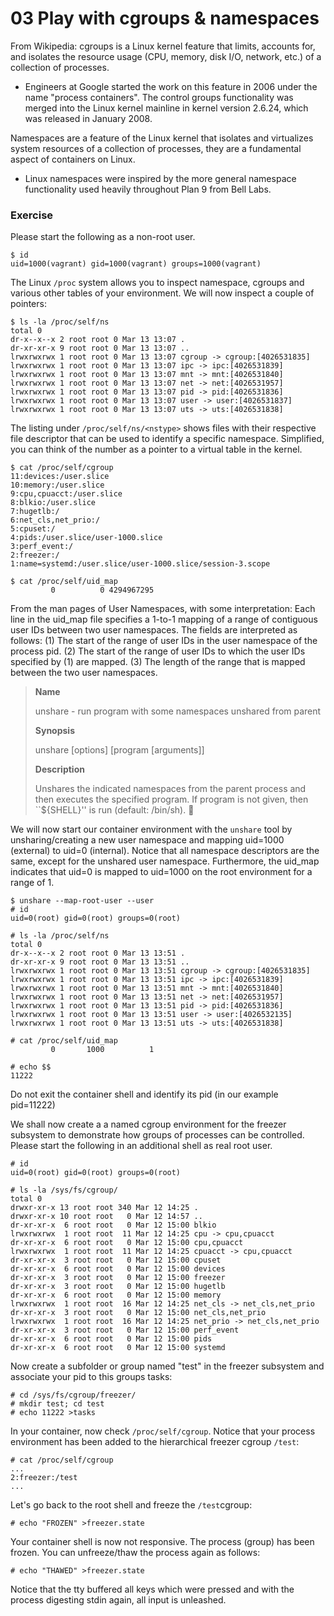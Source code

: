 # 03 Play with cgroups & namespaces

From Wikipedia: cgroups is a Linux kernel feature that limits, accounts for, and isolates the resource usage (CPU, memory, disk I/O, network, etc.) of a collection of processes.
* Engineers at Google started the work on this feature in 2006 under the name "process containers". The control groups functionality was merged into the Linux kernel mainline in kernel version 2.6.24, which was released in January 2008.

Namespaces are a feature of the Linux kernel that isolates and virtualizes system resources of a collection of processes, they are a fundamental aspect of containers on Linux.
* Linux namespaces were inspired by the more general namespace functionality used heavily throughout Plan 9 from Bell Labs.

### Exercise

Please start the following as a non-root user.
```
$ id
uid=1000(vagrant) gid=1000(vagrant) groups=1000(vagrant)
```

The Linux `/proc` system allows you to inspect namespace, cgroups and various other tables of your environment. We will now inspect a couple of pointers:
```
$ ls -la /proc/self/ns
total 0
dr-x--x--x 2 root root 0 Mar 13 13:07 .
dr-xr-xr-x 9 root root 0 Mar 13 13:07 ..
lrwxrwxrwx 1 root root 0 Mar 13 13:07 cgroup -> cgroup:[4026531835]
lrwxrwxrwx 1 root root 0 Mar 13 13:07 ipc -> ipc:[4026531839]
lrwxrwxrwx 1 root root 0 Mar 13 13:07 mnt -> mnt:[4026531840]
lrwxrwxrwx 1 root root 0 Mar 13 13:07 net -> net:[4026531957]
lrwxrwxrwx 1 root root 0 Mar 13 13:07 pid -> pid:[4026531836]
lrwxrwxrwx 1 root root 0 Mar 13 13:07 user -> user:[4026531837]
lrwxrwxrwx 1 root root 0 Mar 13 13:07 uts -> uts:[4026531838]
```
The listing under `/proc/self/ns/<nstype>` shows files with their respective file descriptor that can be used to identify a specific namespace. Simplified, you can think of the number as a pointer to a virtual table in the kernel.
```
$ cat /proc/self/cgroup
11:devices:/user.slice
10:memory:/user.slice
9:cpu,cpuacct:/user.slice
8:blkio:/user.slice
7:hugetlb:/
6:net_cls,net_prio:/
5:cpuset:/
4:pids:/user.slice/user-1000.slice
3:perf_event:/
2:freezer:/
1:name=systemd:/user.slice/user-1000.slice/session-3.scope
```

```
$ cat /proc/self/uid_map
         0          0 4294967295
```
From the man pages of User Namespaces, with some interpretation: Each line in the uid_map file specifies a 1-to-1 mapping of a range of contiguous user IDs between two user namespaces. The fields are interpreted as follows: (1) The start of the range of user IDs in the user namespace of the process pid. (2) The start of the range of user IDs to which the user IDs specified by (1) are mapped. (3) The length of the range that is mapped between the two user namespaces.

>**Name**
>
> unshare - run program with some namespaces unshared from parent
>
>**Synopsis** 
>
>unshare [options] [program [arguments]]
>
>**Description**
>
> Unshares the indicated namespaces from the parent process and then executes the specified program. If program is not given, then ``${SHELL}'' is run (default: /bin/sh). 

We will now start our container environment with the `unshare` tool by unsharing/creating a new user namespace and mapping uid=1000 (external) to uid=0 (internal). Notice that all namespace descriptors are the same, except for the unshared user namespace. Furthermore, the uid_map indicates that uid=0 is mapped to uid=1000 on the root environment for a range of 1.
```
$ unshare --map-root-user --user
# id
uid=0(root) gid=0(root) groups=0(root)

# ls -la /proc/self/ns
total 0
dr-x--x--x 2 root root 0 Mar 13 13:51 .
dr-xr-xr-x 9 root root 0 Mar 13 13:51 ..
lrwxrwxrwx 1 root root 0 Mar 13 13:51 cgroup -> cgroup:[4026531835]
lrwxrwxrwx 1 root root 0 Mar 13 13:51 ipc -> ipc:[4026531839]
lrwxrwxrwx 1 root root 0 Mar 13 13:51 mnt -> mnt:[4026531840]
lrwxrwxrwx 1 root root 0 Mar 13 13:51 net -> net:[4026531957]
lrwxrwxrwx 1 root root 0 Mar 13 13:51 pid -> pid:[4026531836]
lrwxrwxrwx 1 root root 0 Mar 13 13:51 user -> user:[4026532135]
lrwxrwxrwx 1 root root 0 Mar 13 13:51 uts -> uts:[4026531838]

# cat /proc/self/uid_map
         0       1000          1

# echo $$
11222
```
Do not exit the container shell and identify its pid (in our example pid=11222)

We shall now create a a named cgroup environment for the freezer subsystem to demonstrate how groups of processes can be controlled. 
Please start the following in an additional shell as real root user.
```
# id
uid=0(root) gid=0(root) groups=0(root)

# ls -la /sys/fs/cgroup/
total 0
drwxr-xr-x 13 root root 340 Mar 12 14:25 .
drwxr-xr-x 10 root root   0 Mar 12 14:57 ..
dr-xr-xr-x  6 root root   0 Mar 12 15:00 blkio
lrwxrwxrwx  1 root root  11 Mar 12 14:25 cpu -> cpu,cpuacct
dr-xr-xr-x  6 root root   0 Mar 12 15:00 cpu,cpuacct
lrwxrwxrwx  1 root root  11 Mar 12 14:25 cpuacct -> cpu,cpuacct
dr-xr-xr-x  3 root root   0 Mar 12 15:00 cpuset
dr-xr-xr-x  6 root root   0 Mar 12 15:00 devices
dr-xr-xr-x  3 root root   0 Mar 12 15:00 freezer
dr-xr-xr-x  3 root root   0 Mar 12 15:00 hugetlb
dr-xr-xr-x  6 root root   0 Mar 12 15:00 memory
lrwxrwxrwx  1 root root  16 Mar 12 14:25 net_cls -> net_cls,net_prio
dr-xr-xr-x  3 root root   0 Mar 12 15:00 net_cls,net_prio
lrwxrwxrwx  1 root root  16 Mar 12 14:25 net_prio -> net_cls,net_prio
dr-xr-xr-x  3 root root   0 Mar 12 15:00 perf_event
dr-xr-xr-x  6 root root   0 Mar 12 15:00 pids
dr-xr-xr-x  6 root root   0 Mar 12 15:00 systemd
```

Now create a subfolder or group named "test" in the freezer subsystem and associate your pid to this groups tasks:
```
# cd /sys/fs/cgroup/freezer/
# mkdir test; cd test
# echo 11222 >tasks
```

In your container, now check `/proc/self/cgroup`. Notice that your process environment has been added to the hierarchical freezer cgroup `/test`:
```
# cat /proc/self/cgroup
...
2:freezer:/test
...
```
Let's go back to the root shell and freeze the `/test`cgroup:
```
# echo "FROZEN" >freezer.state
```
Your container shell is now not responsive. The process (group) has been frozen. You can unfreeze/thaw the process again as follows:
```
# echo "THAWED" >freezer.state
```
Notice that the tty buffered all keys which were pressed and with the process digesting stdin again, all input is unleashed.
